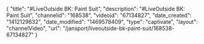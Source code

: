 {
    "title": "#LiveOutside BK: Paint Suit",
    "description": "#LiveOutside BK: Paint Suit",
    "channelid": "168538",
    "videoid": "67134827",
    "date_created": "1412129632",
    "date_modified": "1469578409",
    "type": "captivate",
    "layout": "channelVideo",
    "url": "\/jansport\/liveoutside-bk-paint-suit\/168538-67134827"
}
